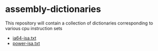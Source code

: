 # assembly-dictionaries

This repository will contain a collection of dictionaries corresponding to various cpu instruction sets

* [ia64-isa.txt](ia64-isa.txt)
* [power-isa.txt](power-isa.txt)
